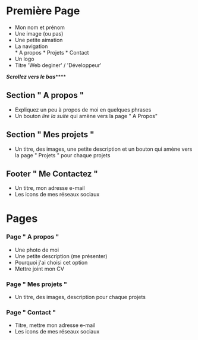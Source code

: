 # Première Page  

* Mon nom et prénom
* Une image (ou pas)
* Une petite aimation
* La navigation  
      * A propos
      * Projets
      * Contact
* Un logo 
* Titre 'Web deginer' / 'Développeur'

***********Scrollez vers le bas***************

## Section " A propos "

* Expliquez un peu à propos de moi en quelques phrases
* Un bouton *lire la suite*  qui amène vers la page  " A Propos" 

## Section " Mes projets "

* Un titre, des images, une petite description et un bouton qui amène vers la page " Projets " pour chaque projets

## Footer " Me Contactez "

* Un titre, mon adresse e-mail 
* Les icons de mes réseaux sociaux

# Pages

### Page " A propos "

* Une photo de moi
* Une petite description (me présenter)
* Pourquoi j'ai choisi cet option
* Mettre joint mon CV

### Page " Mes projets "  

* Un titre, des images, description pour chaque projets

### Page " Contact "  

* Titre, mettre mon adresse e-mail 
* Les icons de mes réseaux sociaux
